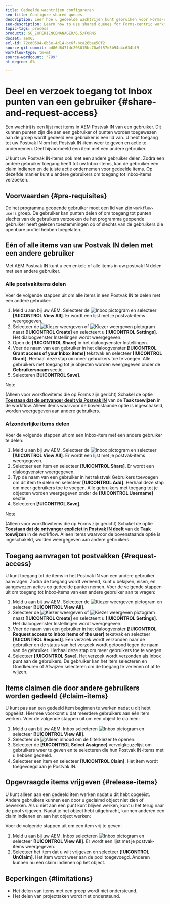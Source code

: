 ```yaml
---
title: Gedeelde wachtrijen configureren
seo-title: Configure shared queues
description: Leer hoe u gedeelde wachtrijen kunt gebruiken voor Forms-centric workflows op AEM Forms op OSGi.
seo-description: Learn how to use shared queues for Forms-centric workflows on AEM Forms on OSGi.
topic-tags: process
products: SG_EXPERIENCEMANAGER/6.5/FORMS
docset: aem65
exl-id: 72cd0594-8b5e-4d14-bc6f-bca26bae50f2
source-git-commit: bd86d647fdc203015bc70a0f57d5b94b4c634bf9
workflow-type: tm+mt
source-wordcount: '799'
ht-degree: 0%

---
```


# Deel en verzoek toegang tot Inbox punten van een gebruiker {#share-and-request-access}

Een wachtrij is een lijst met items in AEM Postvak IN van een gebruiker. Dit kunnen punten zijn die aan een gebruiker of punten worden toegewezen aan de groep wordt gedeeld een gebruiker is een lid van. U hebt toegang tot uw Postvak IN om het Postvak IN-item weer te geven en actie te ondernemen. Deel bijvoorbeeld een item met een andere gebruiker.

U kunt uw Postvak IN-items ook met een andere gebruiker delen. Zodra een andere gebruiker toegang heeft tot uw Inbox-items, kan de gebruiker een claim indienen en de juiste actie ondernemen voor gedeelde items. Op dezelfde manier kunt u andere gebruikers om toegang tot Inbox-items verzoeken.

## Voorwaarden {#pre-requisites}

De het programma geopende gebruiker moet een lid van zijn `workflow-users` groep. De gebruiker kan punten delen of om toegang tot punten slechts van de gebruikers verzoeken de het programma geopende gebruiker heeft gelezen toestemmingen op of slechts van de gebruikers die openbare profiel hebben toegelaten.

## Eén of alle items van uw Postvak IN delen met een andere gebruiker

Met AEM Postvak IN kunt u een enkele of alle items in uw postvak IN delen met een andere gebruiker.

### Alle postvakitems delen

Voer de volgende stappen uit om alle items in een Postvak IN te delen met een andere gebruiker:

1. Meld u aan bij uw AEM. Selecteer de ![Inbox](assets/bell.svg) pictogram en selecteer **[!UICONTROL View All]**. Er wordt een lijst met je postvak-items weergegeven.
1. Selecteer de ![Kiezer weergeven](assets/viewlist.svg) of ![Kiezer weergeven](assets/calendar.svg) pictogram naast **[!UICONTROL Create]** en selecteert u **[!UICONTROL Settings]**. Het dialoogvenster Instellingen wordt weergegeven.
1. Open de **[!UICONTROL Share]** in het dialoogvenster Instellingen.
1. Voer de naam van een gebruiker in het dialoogvenster **[!UICONTROL Grant access of your Inbox items]** tekstvak en selecteer **[!UICONTROL Grant]**. Herhaal deze stap om meer gebruikers toe te voegen. Alle gebruikers met toegang tot je objecten worden weergegeven onder de **Gebruikersnaam** sectie.
1. Selecteren **[!UICONTROL Save]**.

>[!NOTE]
>
>(Alleen voor workflowitems die op Forms zijn gericht) Schakel de optie **[Toestaan dat de ontvanger deelt via Postvak IN](aem-forms-workflow-step-reference.md)** van de **Taak toewijzen** in de workflow. Alleen items waarvoor de bovenstaande optie is ingeschakeld, worden weergegeven aan andere gebruikers.

### Afzonderlijke items delen

Voer de volgende stappen uit om een Inbox-item met een andere gebruiker te delen:

1. Meld u aan bij uw AEM. Selecteer de ![Inbox](assets/bell.svg) pictogram en selecteer **[!UICONTROL View All]**. Er wordt een lijst met je postvak-items weergegeven.
1. Selecteer een item en selecteer **[!UICONTROL Share]**. Er wordt een dialoogvenster weergegeven.
1. Typ de naam van een gebruiker in het tekstvak Gebruikers toevoegen om dit item te delen en selecteer **[!UICONTROL Add]**. Herhaal deze stap om meer gebruikers toe te voegen. Alle gebruikers met toegang tot je objecten worden weergegeven onder de **[!UICONTROL Username]** sectie.
1. Selecteren **[!UICONTROL Save]**.


>[!NOTE]
>
>(Alleen voor workflowitems die op Forms zijn gericht) Schakel de optie **[Toestaan dat de ontvanger expliciet in Postvak IN deelt](aem-forms-workflow-step-reference.md)** van de **Taak toewijzen** in de workflow. Alleen items waarvoor de bovenstaande optie is ingeschakeld, worden weergegeven aan andere gebruikers.

## Toegang aanvragen tot postvakken {#request-access}

U kunt toegang tot de items in het Postvak IN van een andere gebruiker aanvragen. Zodra de toegang wordt verleend, kunt u bekijken, eisen, en aangewezen acties op gedeelde punten nemen. Voer de volgende stappen uit om toegang tot Inbox-items van een andere gebruiker aan te vragen:

1. Meld u aan bij uw AEM. Selecteer de ![Kiezer weergeven](assets/bell.svg) pictogram en selecteer **[!UICONTROL View All]**.
1. Selecteer de ![Kiezer weergeven](assets/viewlist.svg) of ![Kiezer weergeven](assets/calendar.svg) pictogram naast **[!UICONTROL Create]** en selecteert u **[!UICONTROL Settings]**. Het dialoogvenster Instellingen wordt weergegeven.
1. Voer de naam van een gebruiker in het dialoogvenster **[!UICONTROL Request access to Inbox items of the user]** tekstvak en selecteer **[!UICONTROL Request]**. Een verzoek wordt verzonden naar de gebruiker en de status van het verzoek wordt getoond tegen de naam van de gebruiker. Herhaal deze stap om meer gebruikers toe te voegen.
1. Selecteer **[!UICONTROL Save]**. Het verzoek wordt verzonden als Inbox punt aan de gebruikers. De gebruiker kan het item selecteren en Goedkeuren of Afwijzen selecteren om de toegang te verlenen of af te wijzen.


## Items claimen die door andere gebruikers worden gedeeld {#claim-items}

U kunt pas aan een gedeeld item beginnen te werken nadat u dit hebt opgeëist. Hiermee voorkomt u dat meerdere gebruikers aan één item werken. Voer de volgende stappen uit om een object te claimen:

1. Meld u aan bij uw AEM. Inbox selecteren ![Inbox](assets/bell.svg) pictogram en selecteer **[!UICONTROL View All]**.
1. Selecteer de ![Alleen inhoud](assets/railleft.svg) om de filterkiezer te openen.
1. Selecteer de **[!UICONTROL Select Assignee]** vervolgkeuzelijst om gebruikers weer te geven en te selecteren die hun Postvak IN-items met u hebben gedeeld.
1. Selecteer een item en selecteer **[!UICONTROL Claim]**. Het item wordt toegevoegd aan je Postvak IN.

## Opgevraagde items vrijgeven {#release-items}

U kunt alleen aan een gedeeld item werken nadat u dit hebt opgeëist. Andere gebruikers kunnen een door u geclaimd object niet zien of bewerken. Als u niet aan een punt kunt blijven werken, kunt u het terug naar de pool vrijgeven.   Nadat je het object hebt uitgebracht, kunnen anderen een claim indienen en aan het object werken:

Voer de volgende stappen uit om een item vrij te geven:

1. Meld u aan bij uw AEM. Inbox selecteren ![Inbox](assets/bell.svg) pictogram en selecteer **[!UICONTROL View All]**. Er wordt een lijst met je postvak-items weergegeven.
1. Selecteer het item dat u wilt vrijgeven en selecteer **[!UICONTROL UnClaim]**. Het item wordt weer aan de pool toegevoegd. Anderen kunnen nu een claim indienen op het object.

## Beperkingen {#limitations}

* Het delen van items met een groep wordt niet ondersteund.
* Het delen van projecttaken wordt niet ondersteund.
